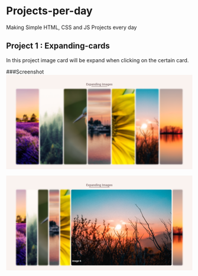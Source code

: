 # Projects-per-day

Making Simple HTML, CSS and JS Projects every day

## Project 1 : Expanding-cards

In this project image card will be expand when clicking on the certain card.

###Screenshot
![Preview State](Expanding-card-day-1/design/preview.png)

![Active State](Expanding-card-day-1/design/active-state.png)
